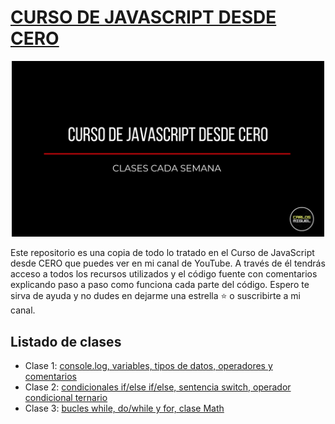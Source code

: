 # **[CURSO DE JAVASCRIPT DESDE CERO](https://www.youtube.com/playlist?list=PLo3vs-YIusZoTy3fCjbzK4Xmw_YoYKEB_)**

<div align="center">

<img alt="Curso de JavaScript desde CERO" src="/curso-preview.png" width="500">

</div>

Este repositorio es una copia de todo lo tratado en el Curso de JavaScript desde CERO que puedes ver en mi canal de YouTube.
A través de él tendrás acceso a todos los recursos utilizados y el código fuente con comentarios explicando paso a paso como funciona cada parte del código. Espero te sirva de ayuda y no dudes en dejarme una estrella ⭐ o suscribirte a mi canal.

## Listado de clases

-   Clase 1: [console.log, variables, tipos de datos, operadores y comentarios](https://youtu.be/Vv6MJRaEX3Q)
-   Clase 2: [condicionales if/else if/else, sentencia switch, operador condicional ternario](https://youtu.be/afcwxWfoe5k)
-   Clase 3: [bucles while, do/while y for, clase Math]()
